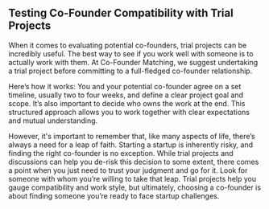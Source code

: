 ## Testing Co-Founder Compatibility with Trial Projects

When it comes to evaluating potential co-founders, trial projects can be incredibly useful. The best way to see if you work well with someone is to actually work with them. At Co-Founder Matching, we suggest undertaking a trial project before committing to a full-fledged co-founder relationship.

Here’s how it works: You and your potential co-founder agree on a set timeline, usually two to four weeks, and define a clear project goal and scope. It’s also important to decide who owns the work at the end. This structured approach allows you to work together with clear expectations and mutual understanding.

However, it's important to remember that, like many aspects of life, there’s always a need for a leap of faith. Starting a startup is inherently risky, and finding the right co-founder is no exception. While trial projects and discussions can help you de-risk this decision to some extent, there comes a point when you just need to trust your judgment and go for it. Look for someone with whom you’re willing to take that leap. Trial projects help you gauge compatibility and work style, but ultimately, choosing a co-founder is about finding someone you’re ready to face startup challenges.




